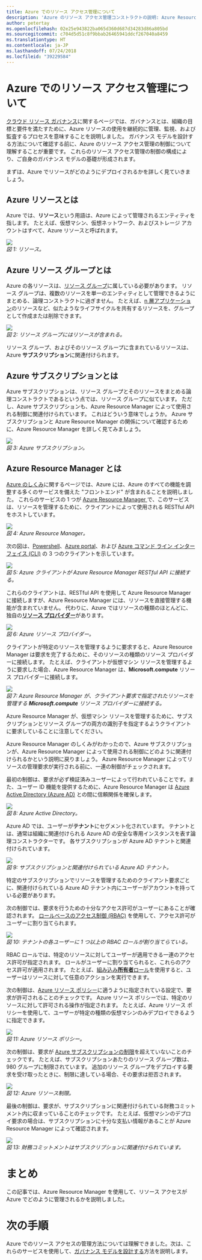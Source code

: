 ```yaml
---
title: Azure でのリソース アクセス管理について
description: 'Azure のリソース アクセス管理コンストラクトの説明: Azure Resource Manager、サブスクリプション、リソース グループ、およびリソース'
author: petertay
ms.openlocfilehash: 02e25e943822ba065d360d687d34283d86a805bd
ms.sourcegitcommit: c704d5d51c8f9bbab26465941ddcf267040a8459
ms.translationtype: HT
ms.contentlocale: ja-JP
ms.lasthandoff: 07/24/2018
ms.locfileid: "39229584"
---
```

# <a name="understanding-resource-access-management-in-azure"></a>Azure でのリソース アクセス管理について

[クラウド リソース ガバナンス](governance-explainer.md)に関するページでは、ガバナンスとは、組織の目標と要件を満たすために、Azure リソースの使用を継続的に管理、監視、および監査するプロセスを意味することを説明しました。 ガバナンス モデルを設計する方法について確認する前に、Azure のリソース アクセス管理の制御について理解することが重要です。 これらのリソース アクセス管理の制御の構成により、ご自身のガバナンス モデルの基礎が形成されます。

まずは、Azure でリソースがどのようにデプロイされるかを詳しく見ていきましょう。 

## <a name="what-is-an-azure-resource"></a>Azure リソースとは

Azure では、**リソース**という用語は、Azure によって管理されるエンティティを指します。 たとえば、仮想マシン、仮想ネットワーク、およびストレージ アカウントはすべて、Azure リソースと呼ばれます。

![](../_images/governance-1-9.png)   
*図 1: リソース。*

## <a name="what-is-an-azure-resource-group"></a>Azure リソース グループとは

Azure の各リソースは、[リソース グループ](/azure/azure-resource-manager/resource-group-overview#resource-groups)に属している必要があります。 リソース グループは、複数のリソースを単一のエンティティとして管理できるようにまとめる、論理コンストラクトに過ぎません。 たとえば、[n 層アプリケーション](/azure/architecture/guide/architecture-styles/n-tier)のリソースなど、似たようなライフサイクルを共有するリソースを、グループとして作成または削除できます。 

![](../_images/governance-1-10.png)   
*図 2: リソース グループにはリソースが含まれる。* 

リソース グループ、およびそのリソース グループに含まれているリソースは、Azure **サブスクリプション**に関連付けられます。 

## <a name="what-is-an-azure-subscription"></a>Azure サブスクリプションとは

Azure サブスクリプションは、リソース グループとそのリソースをまとめる論理コンストラクトであるという点では、リソース グループに似ています。 ただし、Azure サブスクリプションも、Azure Resource Manager によって使用される制御に関連付けられています。 これはどういう意味でしょうか。 Azure サブスクリプションと Azure Resource Manager の関係について確認するために、Azure Resource Manager を詳しく見てみましょう。

![](../_images/governance-1-11.png)   
*図 3: Azure サブスクリプション。*

## <a name="what-is-azure-resource-manager"></a>Azure Resource Manager とは

[Azure のしくみ](azure-explainer.md)に関するページでは、Azure には、Azure のすべての機能を調整する多くのサービスを備えた "フロントエンド" が含まれることを説明しました。 これらのサービスの 1 つが [Azure Resource Manager ](/azure/azure-resource-manager/)で、このサービスは、リソースを管理するために、クライアントによって使用される RESTful API をホストしています。 

![](../_images/governance-1-12.png)   
*図 4: Azure Resource Manager。*

次の図は、[Powershell](/powershell/azure/overview)、[Azure portal](https://portal.azure.com)、および [Azure コマンド ライン インターフェイス (CLI)](/cli/azure) の 3 つのクライアントを示しています。

![](../_images/governance-1-13.png)   
*図 5: Azure クライアントが Azure Resource Manager RESTful API に接続する。*

これらのクライアントは、RESTful API を使用して Azure Resource Manager に接続しますが、Azure Resource Manager には、リソースを直接管理する機能が含まれていません。 代わりに、Azure ではリソースの種類のほとんどに、独自の[**リソース プロバイダー**](/azure/azure-resource-manager/resource-group-overview#terminology)があります。 

![](../_images/governance-1-14.png)   
*図 6: Azure リソース プロバイダー。*

クライアントが特定のリソースを管理するように要求すると、Azure Resource Manager は要求を完了するために、そのリソースの種類のリソース プロバイダーに接続します。 たとえば、クライアントが仮想マシン リソースを管理するように要求した場合、Azure Resource Manager は、**Microsoft.compute** リソース プロバイダーに接続します。 

![](../_images/governance-1-15.png)   
*図 7: Azure Resource Manager が、クライアント要求で指定されたリソースを管理する **Microsoft.compute** リソース プロバイダーに接続する。*

Azure Resource Manager が、仮想マシン リソースを管理するために、サブスクリプションとリソース グループの両方の識別子を指定するようクライアントに要求していることに注意してください。 

Azure Resource Manager のしくみがわかったので、Azure サブスクリプションが、Azure Resource Manager によって使用される制御にどのように関連付けられるかという説明に戻りましょう。 Azure Resource Manager によってリソースの管理要求が実行される前に、一連の制御がチェックされます。 

最初の制御は、要求が必ず検証済みユーザーによって行われていることです。また、ユーザー ID 機能を提供するために、Azure Resource Manager は [Azure Active Directory (Azure AD)](/azure/active-directory/) との間に信頼関係を確保します。

![](../_images/governance-1-16.png)   
*図 8: Azure Active Directory。*

Azure AD では、ユーザーが**テナント**にセグメント化されています。 テナントとは、通常は組織に関連付けられる Azure AD の安全な専用インスタンスを表す論理コンストラクターです。 各サブスクリプションが Azure AD テナントと関連付けられています。

![](../_images/governance-1-17.png)   
*図 9: サブスクリプションと関連付けられている Azure AD テナント。*

特定のサブスクリプションでリソースを管理するためのクライアント要求ごとに、関連付けられている Azure AD テナント内にユーザーがアカウントを持っている必要があります。 

次の制御では、要求を行うための十分なアクセス許可がユーザーにあることが確認されます。 [ロールベースのアクセス制御 (RBAC)](/azure/role-based-access-control/) を使用して、アクセス許可がユーザーに割り当てられます。

![](../_images/governance-1-18.png)   
*図 10: テナントの各ユーザーに 1 つ以上の RBAC ロールが割り当てらている。*

RBAC ロールでは、特定のリソースに対してユーザーが適用できる一連のアクセス許可が指定されます。 ロールがユーザーに割り当てられると、これらのアクセス許可が適用されます。 たとえば、[組み込み**所有者**ロール](/azure/role-based-access-control/built-in-roles#owner)を使用すると、ユーザーはリソースに対して任意のアクションを実行できます。

次の制御は、[Azure リソース ポリシー](/azure/azure-policy/)に適うように指定されている設定で、要求が許可されることのチェックです。 Azure リソース ポリシーでは、特定のリソースに対して許可される操作が指定されます。 たとえば、Azure リソース ポリシーを使用して、ユーザーが特定の種類の仮想マシンのみデプロイできるように指定できます。

![](../_images/governance-1-19.png)   
*図 11: Azure リソース ポリシー。*

次の制御は、要求が [Azure サブスクリプションの制限](/azure/azure-subscription-service-limits)を超えていないことのチェックです。 たとえば、サブスクリプションあたりのリソース グループ数は、980 グループに制限されています。 追加のリソース グループをデプロイする要求を受け取ったときに、制限に達している場合、その要求は拒否されます。

![](../_images/governance-1-20.png)   
*図 12: Azure リソース制限。* 

最後の制御は、要求が、サブスクリプションに関連付けられている財務コミットメント内に収まっていることのチェックです。 たとえば、仮想マシンのデプロイ要求の場合は、サブスクリプションに十分な支払い情報があることが Azure Resource Manager によって確認されます。

![](../_images/governance-1-21.png)   
*図 13: 財務コミットメントはサブスクリプションに関連付けられています。*

# <a name="summary"></a>まとめ

この記事では、Azure Resource Manager を使用して、リソース アクセスが Azure でどのように管理されるかを説明しました。

# <a name="next-steps"></a>次の手順

Azure でのリソース アクセスの管理方法については理解できました。次は、これらのサービスを使用して、[ガバナンス モデルを設計する](governance-how-to.md)方法を説明します。